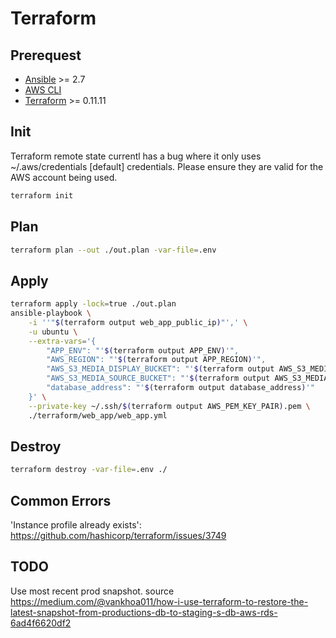 # Terraform

## Prerequest
- [Ansible]() >= 2.7
- [AWS CLI]()
- [Terraform](./terraform/install.sh) >= 0.11.11


## Init

Terraform remote state currentl has a bug where it only uses ~/.aws/credentials \[default\] credentials. Please ensure they are valid for the AWS account being used.

```bash
terraform init
```

## Plan

```bash
terraform plan --out ./out.plan -var-file=.env
```

## Apply

```bash
terraform apply -lock=true ./out.plan
ansible-playbook \
    -i ''"$(terraform output web_app_public_ip)"',' \
    -u ubuntu \
    --extra-vars='{
        "APP_ENV": "'$(terraform output APP_ENV)'",
        "AWS_REGION": "'$(terraform output APP_REGION)'",
        "AWS_S3_MEDIA_DISPLAY_BUCKET": "'$(terraform output AWS_S3_MEDIA_DISPLAY_BUCKET)'",
        "AWS_S3_MEDIA_SOURCE_BUCKET": "'$(terraform output AWS_S3_MEDIA_SOURCE_BUCKET)'",
        "database_address": "'$(terraform output database_address)'"
    }' \
    --private-key ~/.ssh/$(terraform output AWS_PEM_KEY_PAIR).pem \
    ./terraform/web_app/web_app.yml
```

## Destroy
```bash
terraform destroy -var-file=.env ./
```

## Common Errors

'Instance profile already exists': https://github.com/hashicorp/terraform/issues/3749

## TODO

Use most recent prod snapshot. source https://medium.com/@vankhoa011/how-i-use-terraform-to-restore-the-latest-snapshot-from-productions-db-to-staging-s-db-aws-rds-6ad4f6620df2
